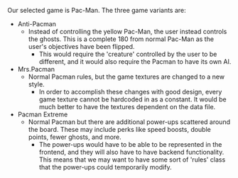 Our selected game is Pac-Man. The three game variants are:
  * Anti-Pacman
    * Instead of controlling the yellow Pac-Man, the user instead controls the ghosts. This is a
    complete 180 from normal Pac-Man as the user's objectives have been flipped.
      * This would require the 'creature' controlled by the user to be different, and it would also
      require the Pacman to have its own AI.
  * Mrs.Pacman
    * Normal Pacman rules, but the game textures are changed to a new style.
      * In order to accomplish these changes with good design, every game texture cannot be 
      hardcoded in as a constant. It would be much better to have the textures dependent on the data
      file.
  * Pacman Extreme
    * Normal Pacman but there are additional power-ups scattered around the board. These may
    include perks like speed boosts, double points, fewer ghosts, and more.
      * The power-ups would have to be able to be represented in the frontend, and they will also
      have to have backend functionality. This means that we may want to have some sort of 'rules'
      class that the power-ups could temporarily modify.
